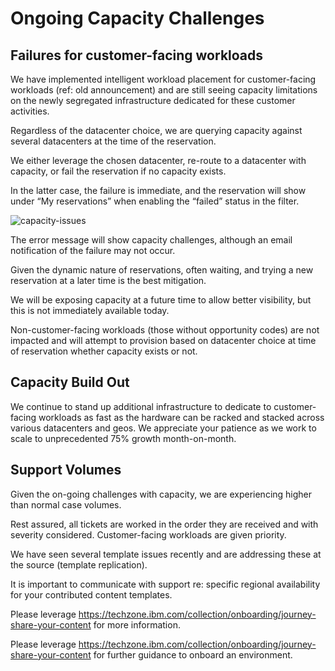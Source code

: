 # Ongoing Capacity Challenges

## Failures for customer-facing workloads

We have implemented intelligent workload placement for customer-facing workloads (ref: old announcement) and are still seeing capacity limitations on the newly segregated infrastructure dedicated for these customer activities.  

Regardless of the datacenter choice, we are querying capacity against several datacenters at the time of the reservation. 

We either leverage the chosen datacenter, re-route to a datacenter with capacity, or fail the reservation if no capacity exists. 

In the latter case, the failure is immediate, and the reservation will show under “My reservations” when enabling the “failed” status in the filter.

![capacity-issues](https://github.com/IBM/itz-support-public/blob/main/IBM-Technology-Zone/IBM-Technology-Zone-Runbooks/Images/capacity-issues1.png)

The error message will show capacity challenges, although an email notification of the failure may not occur.

Given the dynamic nature of reservations, often waiting, and trying a new reservation at a later time is the best mitigation.  

We will be exposing capacity at a future time to allow better visibility, but this is not immediately available today.


Non-customer-facing workloads (those without opportunity codes) are not impacted and will attempt to provision based on datacenter choice at time of reservation whether capacity exists or not.

## Capacity Build Out

We continue to stand up additional infrastructure to dedicate to customer-facing workloads as fast as the hardware can be racked and stacked across various datacenters and geos.  We appreciate your patience as we work to scale to unprecedented 75% growth month-on-month.

## Support Volumes

Given the on-going challenges with capacity, we are experiencing higher than normal case volumes. 

Rest assured, all tickets are worked in the order they are received and with severity considered. Customer-facing workloads are given priority.  


We have seen several template issues recently and are addressing these at the source (template replication). 

It is important to communicate with support re: specific regional availability for your contributed content templates. 

Please leverage https://techzone.ibm.com/collection/onboarding/journey-share-your-content for more information.

Please leverage https://techzone.ibm.com/collection/onboarding/journey-share-your-content for further guidance to onboard an environment.


  
